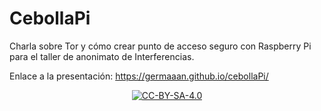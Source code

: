 # CebollaPi
Charla sobre Tor y cómo crear punto de acceso seguro con Raspberry Pi para el taller de anonimato de Interferencias.

Enlace a la presentación: https://germaaan.github.io/cebollaPi/

<p align="center">
<a href="https://creativecommons.org/licenses/by-sa/4.0/legalcode">
<img alt="CC-BY-SA-4.0" src="https://dl.dropboxusercontent.com/s/sb421l5usayaigo/CC-BY-SA-4.0.png">
</a>
</p>
